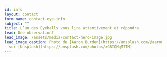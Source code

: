 ```yaml
---
id: info
layout: contact
form_name: contact-eye-info
subject: ""
title: L’un des Eyeballs vous lira attentivement et répondra
lead: Une observation?
lead_image: /assets/media/contact-hero-image.jpg
lead_image_caption: Photo de [Aaron Burden](https://unsplash.com/@aaronburden)
  sur [Unsplash](https://unsplash.com/photos/xG8IQMqMITM)
---
```

